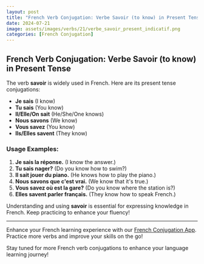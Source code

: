 ```yaml
---
layout: post
title: "French Verb Conjugation: Verbe Savoir (to know) in Present Tense"
date: 2024-07-21
image: assets/images/verbs/21/verbe_savoir_present_indicatif.png
categories: [French Conjugation]
---
```


## French Verb Conjugation: Verbe Savoir (to know) in Present Tense

The verb **savoir** is widely used in French. Here are its present tense conjugations:

- **Je sais** (I know)
- **Tu sais** (You know)
- **Il/Elle/On sait** (He/She/One knows)
- **Nous savons** (We know)
- **Vous savez** (You know)
- **Ils/Elles savent** (They know)

### Usage Examples:

1. **Je sais la réponse.** (I know the answer.)
2. **Tu sais nager?** (Do you know how to swim?)
3. **Il sait jouer du piano.** (He knows how to play the piano.)
4. **Nous savons que c'est vrai.** (We know that it's true.)
5. **Vous savez où est la gare?** (Do you know where the station is?)
6. **Elles savent parler français.** (They know how to speak French.)

Understanding and using **savoir** is essential for expressing knowledge in French. Keep practicing to enhance your fluency!

---

Enhance your French learning experience with our [French Conjugation App]({{site.appStore.url}}). Practice more verbs and improve your skills on the go!

Stay tuned for more French verb conjugations to enhance your language learning journey!